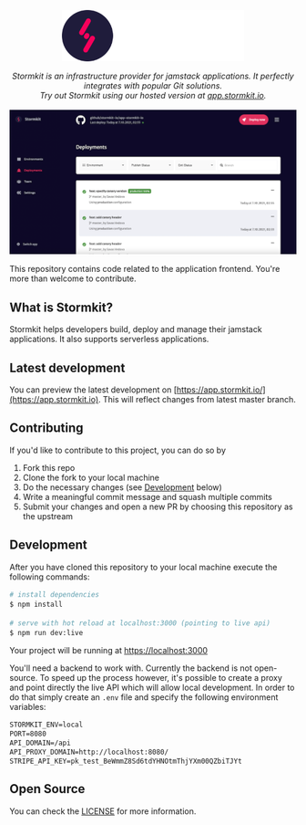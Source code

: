 <p align="center">
  <img src="./src/assets/logos/stormkit-logo-text-h-white.svg?raw=true" height="90"/>
</p>
<p align="center">
  <i>Stormkit is an infrastructure provider for jamstack applications. It perfectly integrates with popular Git solutions.<br/>Try out Stormkit using our hosted version at <a href="https://app.stormkit.io">app.stormkit.io</a>.</i>
  <br/>
  <br/>
  <img src="./src/assets/images/deployments-screenshot.png" alt="Stormkit" width="800" />
</p>

This repository contains code related to the application frontend. You're more than welcome to contribute.

## What is Stormkit?

Stormkit helps developers build, deploy and manage their jamstack applications. It also supports serverless applications. 

## Latest development

You can preview the latest development on [https://app.stormkit.io/](https://app.stormkit.io). This will reflect
changes from latest master branch.

## Contributing

If you'd like to contribute to this project, you can do so by

1. Fork this repo
2. Clone the fork to your local machine
3. Do the necessary changes (see [Development](#development) below)
4. Write a meaningful commit message and squash multiple commits
5. Submit your changes and open a new PR by choosing this repository as the upstream

## Development

After you have cloned this repository to your local machine execute the following commands:

```bash
# install dependencies
$ npm install

# serve with hot reload at localhost:3000 (pointing to live api)
$ npm run dev:live
```

Your project will be running at [https://localhost:3000](https://localhost:3000)

You'll need a backend to work with. Currently the backend is not open-source. To speed up the process however,
it's possible to create a proxy and point directly the live API which will allow local development. In order to do
that simply create an `.env` file and specify the following environment variables:

```
STORMKIT_ENV=local
PORT=8080
API_DOMAIN=/api
API_PROXY_DOMAIN=http://localhost:8080/
STRIPE_API_KEY=pk_test_BeWmmZ8Sd6tdYHNOtmThjYXm00QZbiTJYt
```

## Open Source

You can check the [LICENSE](/LICENSE) for more information.
